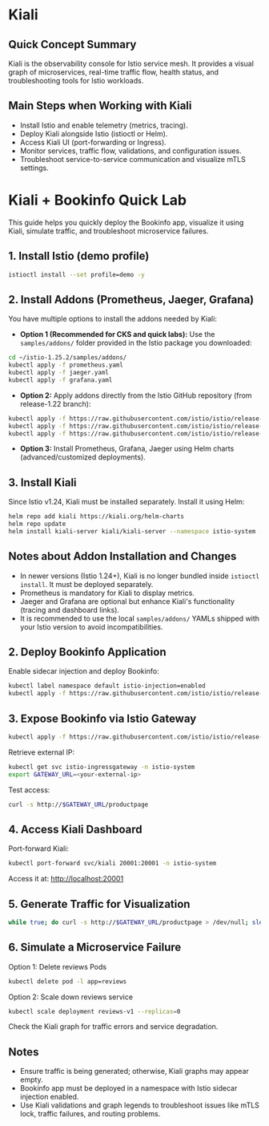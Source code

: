 
# Kiali

## Quick Concept Summary

Kiali is the observability console for Istio service mesh. It provides a visual graph of microservices, real-time traffic flow, health status, and troubleshooting tools for Istio workloads.

## Main Steps when Working with Kiali

- Install Istio and enable telemetry (metrics, tracing).
- Deploy Kiali alongside Istio (istioctl or Helm).
- Access Kiali UI (port-forwarding or Ingress).
- Monitor services, traffic flow, validations, and configuration issues.
- Troubleshoot service-to-service communication and visualize mTLS settings.



# Kiali + Bookinfo Quick Lab

This guide helps you quickly deploy the Bookinfo app, visualize it using Kiali, simulate traffic, and troubleshoot microservice failures.

## 1. Install Istio (demo profile)

```bash
istioctl install --set profile=demo -y
```

## 2. Install Addons (Prometheus, Jaeger, Grafana)

You have multiple options to install the addons needed by Kiali:

- **Option 1 (Recommended for CKS and quick labs):**
  Use the `samples/addons/` folder provided in the Istio package you downloaded:

```bash
cd ~/istio-1.25.2/samples/addons/
kubectl apply -f prometheus.yaml
kubectl apply -f jaeger.yaml
kubectl apply -f grafana.yaml
```

- **Option 2:**
  Apply addons directly from the Istio GitHub repository (from release-1.22 branch):

```bash
kubectl apply -f https://raw.githubusercontent.com/istio/istio/release-1.22/samples/addons/prometheus.yaml
kubectl apply -f https://raw.githubusercontent.com/istio/istio/release-1.22/samples/addons/jaeger.yaml
kubectl apply -f https://raw.githubusercontent.com/istio/istio/release-1.22/samples/addons/grafana.yaml
```

- **Option 3:**
  Install Prometheus, Grafana, Jaeger using Helm charts (advanced/customized deployments).

## 3. Install Kiali

Since Istio v1.24, Kiali must be installed separately. Install it using Helm:

```bash
helm repo add kiali https://kiali.org/helm-charts
helm repo update
helm install kiali-server kiali/kiali-server --namespace istio-system --set auth.strategy="anonymous"
```

## Notes about Addon Installation and Changes

- In newer versions (Istio 1.24+), Kiali is no longer bundled inside `istioctl install`. It must be deployed separately.
- Prometheus is mandatory for Kiali to display metrics.
- Jaeger and Grafana are optional but enhance Kiali's functionality (tracing and dashboard links).
- It is recommended to use the local `samples/addons/` YAMLs shipped with your Istio version to avoid incompatibilities.

## 2. Deploy Bookinfo Application

Enable sidecar injection and deploy Bookinfo:

```bash
kubectl label namespace default istio-injection=enabled
kubectl apply -f https://raw.githubusercontent.com/istio/istio/release-1.22/samples/bookinfo/platform/kube/bookinfo.yaml
```

## 3. Expose Bookinfo via Istio Gateway

```bash
kubectl apply -f https://raw.githubusercontent.com/istio/istio/release-1.22/samples/bookinfo/networking/bookinfo-gateway.yaml
```

Retrieve external IP:

```bash
kubectl get svc istio-ingressgateway -n istio-system
export GATEWAY_URL=<your-external-ip>
```

Test access:

```bash
curl -s http://$GATEWAY_URL/productpage
```

## 4. Access Kiali Dashboard

Port-forward Kiali:

```bash
kubectl port-forward svc/kiali 20001:20001 -n istio-system
```

Access it at: [http://localhost:20001](http://localhost:20001)

## 5. Generate Traffic for Visualization

```bash
while true; do curl -s http://$GATEWAY_URL/productpage > /dev/null; sleep 0.5; done
```

## 6. Simulate a Microservice Failure

Option 1: Delete reviews Pods

```bash
kubectl delete pod -l app=reviews
```

Option 2: Scale down reviews service

```bash
kubectl scale deployment reviews-v1 --replicas=0
```

Check the Kiali graph for traffic errors and service degradation.

## Notes

- Ensure traffic is being generated; otherwise, Kiali graphs may appear empty.
- Bookinfo app must be deployed in a namespace with Istio sidecar injection enabled.
- Use Kiali validations and graph legends to troubleshoot issues like mTLS lock, traffic failures, and routing problems.
